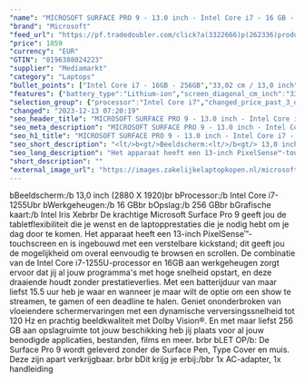 ```yaml
---
"name": "MICROSOFT SURFACE PRO 9 - 13.0 inch - Intel Core i7 - 16 GB - 256 GB"
"brand": "Microsoft"
"feed_url": "https://pf.tradedoubler.com/click?a(3322666)p(262336)product(50617-1739094)ttid(3)url(https%3A%2F%2Fwww.mediamarkt.nl%2Fnl%2Fproduct%2F_microsoft-surface-pro-9-platinum-i7-16gb-256gb-1739094.html%3Futm_source%3Dtradedoubler%26utm_medium%3Daff-comparison%26utm_term%3D1739094)"
"price": 1859
"currency": "EUR"
"GTIN": "0196388024223"
"supplier": "Mediamarkt"
"category": "Laptops"
"bullet_points": ["Intel Core i7 - 16GB - 256GB","33,02 cm / 13,0 inch","WQXGA - 33,02 cm / 13,0 inch","SSD , 256 GB","2 x USB-C met USB 4.0/Thunderbolt 4","Lithium-ion","20.8 cm x 5 cm x 28.7 cm / 0.9 kg","Microsoft Windows 11 Home"]
"features": {"battery_type":"Lithium-ion","screen_diagonal_cm_inch":"33,02 cm / 13,0 inch","product_introduction_date":"2022-10-12","additional_update_information":"Voor zover op de afbeeldingen apps worden getoond, geldt dat MediaMarkt niet kan garanderen dat de apps tijdens de volledige levensduur van het product goed zullen blijven functioneren. Dit hangt af van het beleid van de fabrikant.","processor":"Intel Core i7-1255U","update_policy":"Uw garantiedekking omvat mechanisch defect, geavanceerde omruilservice, technische ondersteuning (90 dagen software en één jaar hardware telefonische ondersteuning) en vooruitbetaalde retourzending.","image_ratio":"3:2","bluetooth":"Ja","convertibility":"Afneembaar scherm","battery_life":"15.5 uur","product_height":"5,0 cm","height":"5 cm","panel_type":"IPS (In-Plane Switching)","manufacturer_supported_software_updates":"Onbekend","screen_diagonal_inches":"13,0 inch","touchscreen":"Ja","dimensions_weight":"20.8 cm x 5 cm x 28.7 cm / 0.9 kg","integrated_mike":"Ja","speakers":"Ja","product_depth":"28,7 cm","configuration":"Intel Core i7 - 16GB - 256GB","model_year":"2022","shipping_costs":"0.00","memory_size":"16 GB","depth":"28,7 cm","processor_brand":"Intel®","ram_configuration":"1x 16 GB","screen_diagonal_cm":"33,02 cm","delivery_time":"1","bluetooth_version":"5.1","connections":"2 x USB-C met USB 4.0/Thunderbolt 4","operating_system":"Windows","total_storage_space_in_gb":"256 GB","color":"Grijs","product_type":"Laptop","type_of_1_hard_disk":"SSD","wlan_standards":"Wireless A (Wifi 2), Wireless AC (Wifi 5), Wireless AX (Wifi 6), Wireless AX (Wifi 6E), Wireless B (Wifi 1), Wireless G (Wifi 3), Wireless N (Wifi 4)","number_of_processor_cores":"4","charge_time_from_manufacturer":"2 uur","capacity_of_1_hard_disk":"256 GB","product_width":"20,8 cm","hard_disk_1":"SSD , 256 GB","resolution":"2880 X 1920","weight":"0,9 kg","ram_type":"DDR5","front_camera":"Ja","integrated_webcam":"Ja","wlan":"Ja","processor_model":"Core™ i7","short_description":"\"13.0 inch  •  • 16GB • 256GB SSD •   ()\"","processor_clock_rate":"4.4 GHz","previous_price":"","manufacturer_guarantee":"1 jaar","product_manufacturer":"MICROSOFT","image_quality":"WQXGA","scope_of_delivery":"1x AC-adapter, 1x handleiding","card_reader":"Ja","total_storage_space":"256 GB"}
"selection_group": {"processor":"Intel Core i7","changed_price_past_3_days":false,"product_family":"Surface Pro 9"}
"changed": "2023-12-13 07:20:19"
"seo_header_title": "MICROSOFT SURFACE PRO 9 - 13.0 inch - Intel Core i7 - 16 GB - 256 GB"
"seo_meta_description": "MICROSOFT SURFACE PRO 9 - 13.0 inch - Intel Core i7 - 16 GB - 256 GB"
"seo_h1_title": "MICROSOFT SURFACE PRO 9 - 13.0 inch - Intel Core i7 - 16 GB - 256 GB"
"seo_short_description": "<lt/>b<gt/>Beeldscherm:<lt/>/b<gt/> 13,0 inch (2880 X 1920)<lt/>br<gt/> <lt/>b<gt/>Processor:<lt/>/b<gt/> Intel Core i7-1255U<lt/>br<gt/> <lt/>b<gt/>Werkgeheugen:<lt/>/b<gt/> 16 GB<lt/>br<gt/> <lt/>b<gt/>Opslag:<lt/>/b<gt/> 256 GB<lt/>br<gt/> <lt/>b<gt/>Grafische kaart:<lt/>/b<gt/> Intel Iris Xe<lt/>br<gt/><lt/>br<gt/> De krachtige Microsoft Surface Pro 9 geeft jou de tabletflexibiliteit die je wenst en de laptopprestaties die je nodig hebt om je dag door te komen."
"seo_long_description": "Het apparaat heeft een 13-inch PixelSense™-touchscreen en is ingebouwd met een verstelbare kickstand; dit geeft jou de mogelijkheid om overal eenvoudig te browsen en scrollen. De combinatie van de Intel Core i7-1255U-processor en 16GB aan werkgeheugen zorgt ervoor dat jij al jouw programma's met hoge snelheid opstart, en deze draaiende houdt zonder prestatieverlies. Met een batterijduur van maar liefst 15. 5 uur heb je waar en wanneer je maar wilt de optie om een show te streamen, te gamen of een deadline te halen. Geniet ononderbroken van vloeiendere schermervaringen met een dynamische verversingssnelheid tot 120 Hz en prachtig beeldkwaliteit met Dolby Vision®. En met maar liefst 256 GB aan opslagruimte tot jouw beschikking heb jij plaats voor al jouw benodigde applicaties, bestanden, films en meer. <lt/>br<gt/><lt/>br<gt/> <lt/>b<gt/>LET OP<lt/>/b<gt/>: De Surface Pro 9 wordt geleverd zonder de Surface Pen, Type Cover en muis. Deze zijn apart verkrijgbaar. <lt/>br<gt/><lt/>br<gt/> <lt/>b<gt/>Dit krijg je erbij:<lt/>/b<gt/><lt/>br<gt/> 1x AC-adapter, 1x handleiding"
"short_description": ""
"external_image_url": "https://images.zakelijkelaptopkopen.nl/microsoft-surface-pro-9-platinum-i7-16gb-256gb-1739094.webp"
---
```


<lt/>b<gt/>Beeldscherm:<lt/>/b<gt/> 13,0 inch (2880 X 1920)<lt/>br<gt/> <lt/>b<gt/>Processor:<lt/>/b<gt/> Intel Core i7-1255U<lt/>br<gt/> <lt/>b<gt/>Werkgeheugen:<lt/>/b<gt/> 16 GB<lt/>br<gt/> <lt/>b<gt/>Opslag:<lt/>/b<gt/> 256 GB<lt/>br<gt/> <lt/>b<gt/>Grafische kaart:<lt/>/b<gt/> Intel Iris Xe<lt/>br<gt/><lt/>br<gt/> De krachtige Microsoft Surface Pro 9 geeft jou de tabletflexibiliteit die je wenst en de laptopprestaties die je nodig hebt om je dag door te komen. Het apparaat heeft een 13-inch PixelSense™-touchscreen en is ingebouwd met een verstelbare kickstand; dit geeft jou de mogelijkheid om overal eenvoudig te browsen en scrollen. De combinatie van de Intel Core i7-1255U-processor en 16GB aan werkgeheugen zorgt ervoor dat jij al jouw programma's met hoge snelheid opstart, en deze draaiende houdt zonder prestatieverlies. Met een batterijduur van maar liefst 15.5 uur heb je waar en wanneer je maar wilt de optie om een show te streamen, te gamen of een deadline te halen. Geniet ononderbroken van vloeiendere schermervaringen met een dynamische verversingssnelheid tot 120 Hz en prachtig beeldkwaliteit met Dolby Vision®. En met maar liefst 256 GB aan opslagruimte tot jouw beschikking heb jij plaats voor al jouw benodigde applicaties, bestanden, films en meer. <lt/>br<gt/><lt/>br<gt/> <lt/>b<gt/>LET OP<lt/>/b<gt/>: De Surface Pro 9 wordt geleverd zonder de Surface Pen, Type Cover en muis. Deze zijn apart verkrijgbaar. <lt/>br<gt/><lt/>br<gt/> <lt/>b<gt/>Dit krijg je erbij:<lt/>/b<gt/><lt/>br<gt/> 1x AC-adapter, 1x handleiding
